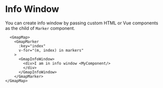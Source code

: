 # Info Window
You can create info window by passing custom HTML or Vue components as the child of `Marker` component.
```vue
  <GmapMap>
    <GmapMarker
      :key="index"
      v-for="(m, index) in markers"
    >
      <GmapInfoWindow>
        <div>I am in info window <MyComponent/>
        </div>
      </GmapInfoWindow>
    </GmapMarker>
</GmapMap>
```
